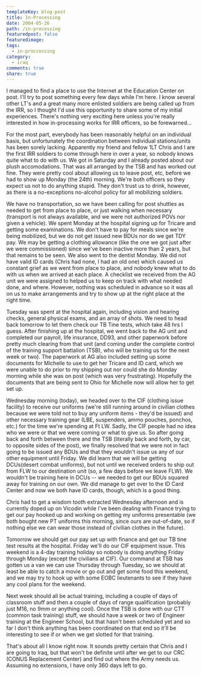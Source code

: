 ```yaml
---
templateKey: blog-post
title: In-Processing
date: 2004-05-26
path: /in-processing
featuredpost: false
featuredimage:
tags:
  - in-proccessing
category:
  - iraq
comments: true
share: true
---
```


I managed to find a place to use the Internet at the Education Center on post. I'll try to post something every few days while I'm here. I know several other LT's and a great many more enlisted soldiers are being called up from the IRR, so I thought I'd use this opportunity to share some of my initial experiences. There's nothing very exciting here unless you're really interested in how in-processing works for IRR officers, so be forewarned...

For the most part, everybody has been reasonably helpful on an individual basis, but unfortunately the coordination between individual stations/units has been sorely lacking. Apparently my friend and fellow 1LT Chris and I are the first IRR soldiers to come through here in over a year, so nobody knows quite what to do with us. We got in Saturday and I already posted about our plush accomodations. That was all arranged by the TSB and has worked out fine. They were pretty cool about allowing us to leave post, etc, before we had to show up Monday (the 24th) morning. We're both officers so they expect us not to do anything stupid. They don't trust us to drink, however, as there is a no-exceptions no-alcohol policy for all mobilizing soldiers.

We have no transportation, so we have been calling for post shuttles as needed to get from place to place, or just walking when necessary (transport is not always available, and we were not authorized POVs nor given a vehicle). We spent Monday at the hospital signing up for Tricare and getting some examinations. We don't have to pay for meals since we're being mobilized, but we do not get issued new BDUs nor do we get TDY pay. We may be getting a clothing allowance (like the one we got just after we were commissioned) since we've been inactive more than 2 years, but that remains to be seen. We also went to the dentist Monday. We did not have valid ID cards (Chris had none, I had an old one) which caused us constant grief as we went from place to place, and nobody knew what to do with us when we arrived at each place. A checklist we received from the AG unit we were assigned to helped us to keep on track with what needed done, and where. However, nothing was scheduled in advance so it was all on us to make arrangements and try to show up at the right place at the right time.

Tuesday was spent at the hospital again, including vision and hearing checks, general physical exams, and an array of shots. We need to head back tomorrow to let them check our TB Tine tests, which take 48 hrs I guess. After finishing up at the hospital, we went back to the AG unit and completed our payroll, life insurance, DD93, and other paperwork before pretty much clearing from that unit (and coming under the complete control of the training support battalion (TSB), who will be training us for the next week or two). The paperwork at AG also included setting up some documents for Michelle to use to get her Tricare and ID card, which we were unable to do prior to my shipping out nor could she do Monday morning while she was on post (which was very frustrating). Hopefully the documents that are being sent to Ohio for Michelle now will allow her to get set up.

Wednesday morning (today), we headed over to the CIF (clothing issue facility) to receive our uniforms (we're still running around in civilian clothes because we were told not to buy any uniform items - they'd be issued) and other necessary training gear (LBE, suspenders, ammo pouches, ponchos, etc.) for the time we're spending at Ft LW. Sadly, the CIF people had no idea who we were or that we were coming or what to give us. So after going back and forth between there and the TSB (literally back and forth, by car, to opposite sides of the post), we finally resolved that we were not in fact going to be issued any BDUs and that they wouldn't issue us any of our other equipment until Friday. We did learn that we will be getting DCUs(desert combat uniforms), but not until we received orders to ship out from FLW to our destination unit (so, a few days before we leave FLW). We wouldn't be training here in DCUs -- we needed to get our BDUs squared away for training on our own. We did manage to get over to the ID Card Center and now we both have ID cards, though, which is a good thing.

Chris had to get a wisdom tooth extracted Wednesday afternoon and is currently doped up on Vicodin while I've been dealing with Finance trying to get our pay hooked up and working on getting my uniforms presentable (we both bought new PT uniforms this morning, since ours are out-of-date, so if nothing else we can wear those instead of civilian clothes in the future).

Tomorrow we should get our pay set up with finance and get our TB tine test results at the hospital. Friday we'll do our CIF equipment issue. This weekend is a 4-day training holiday so nobody is doing anything Friday through Monday (except the civilians at CIF). Our command at TSB has gotten us a van we can use Thursday through Tuesday, so we should at least be able to catch a movie or go out and get some food this weekend, and we may try to hook up with some EOBC lieutenants to see if they have any cool plans for the weekend.

Next week should all be actual training, including a couple of days of classroom stuff and then a couple of days of range qualification (probably just M16, no 9mm or anything cool). Once the TSB is done with our CTT (common task training) stuff, we should have a week or two of Engineer training at the Engineer School, but that hasn't been scheduled yet and so far I don't think anything has been coordinated on that end so it'll be interesting to see if or when we get slotted for that training.

That's about all I know right now. It sounds pretty certain that Chris and I are going to Iraq, but that won't be definite until after we get to our CRC (CONUS Replacement Center) and find out where the Army needs us. Assuming no extensions, I have only 360 days left to go.
